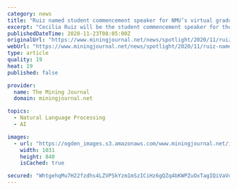```yaml
---
category: news
title: "Ruiz named student commencement speaker for NMU’s virtual graduation recognition"
excerpt: "Cecilia Ruiz will be the student commencement speaker for the virtual Dec. 6 graduation recognition ceremony honoring all 2020 Northern Michigan University graduates. With the COVID-19 pandemic, NMU is offering one comprehensive celebration for May,"
publishedDateTime: 2020-11-23T08:05:00Z
originalUrl: "https://www.miningjournal.net/news/spotlight/2020/11/ruiz-named-student-commencement-speaker-for-nmus-virtual-graduation-recognition/"
webUrl: "https://www.miningjournal.net/news/spotlight/2020/11/ruiz-named-student-commencement-speaker-for-nmus-virtual-graduation-recognition/"
type: article
quality: 19
heat: 19
published: false

provider:
  name: The Mining Journal
  domain: miningjournal.net

topics:
  - Natural Language Processing
  - AI

images:
  - url: "https://ogden_images.s3.amazonaws.com/www.miningjournal.net/images/2020/11/20181711/11-23-ruiz-1031x840.jpg"
    width: 1031
    height: 840
    isCached: true

secured: "WhtgehqMu7H22fzdhs4LZVPSkYzm1mSzICiHz6gQZq4bKWPZuOxTagIQiVaVdGt6jutw3D+Ql7UsSlZlktqMTzs0z56k+uUe/61H09bxhs2SX8t+6g8MVZXWEOhljOme2To6gdN+DKOxbZZF0eKCUBn+Z53/zebk5Kjrh07u+NSF049ZNamdvyQWoPijT4Jdqn9gAgBuhz9Y6NvHEvQeGVhDrgU9pcTXHMCJwvaUY4Yz6+QqxrlwhXMDNeroRjVf/tRZw9GPJN/jGweXMvoZgP8jHUbQ3Sc8DqtKuJYqH1hqrZehgNUhpk9M7EBQE5RJUhzYGMio/GrDuTAauMIWfKXaGGXHQePYABuNwpYC2Yc=;BFlLTHnJbjtD4pXhVqUQmA=="
---
```



